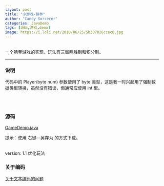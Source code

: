 ```yaml
---
layout: post
title: "小游戏-猜拳"
author: "Candy Sorcerer"
categories: JavaDemo
tags: [源码,游戏,demo]
image: https://i.loli.net/2018/06/25/5b307026ccec0.jpg
---
```


<br>
一个猜拳游戏的实现，玩法有三局两胜制和积分制。
  
<br>
  
***

### 说明

代码中的 Player(byte num) 参数使用了 byte 类型，这是我一时兴起用了强制数据类型转换，虽然没有错误，但通常应使用 int 型。
  
<br><br>
  
### 源码
 
<line>
<a href="{{ site.github.url }}/assets/code-java/GameDemo.java">GameDemo.java</a>
</line>

提示：使用 右键—另存为 的方式下载。
  
<br>
version: 1.1 优化玩法

<br>

### 关于编码

<line>
<a href="{{ site.github.url }}/help/AboutCoding.html">关于文本编码的问题</a>
</line>

<br><br><br>

